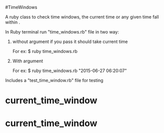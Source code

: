 #TimeWindows

A ruby class to check time windows, the current time or any given time fall within .

In Ruby terminal run "time_windows.rb" file in two way:

1) without argument if you pass it should take current time

    For ex: $ ruby time_windows.rb

2) With argument

   For ex:  $ ruby time_windows.rb "2015-06-27 06:20:07"
 


Includes a "test_time_window.rb" file for testing


# current_time_window
# current_time_window
